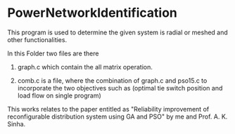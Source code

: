 # PowerNetworkIdentification
This program is used to determine the given system is radial or meshed and other functionalities.


In this Folder two files are there

1) graph.c which contain the all matrix operation.

2) comb.c is a file, where the combination of graph.c and pso15.c to
incorporate the two objectives such as (optimal tie switch position and load flow on single program)

This works relates to the paper entitled as "Reliability improvement of reconfigurable distribution system using GA and PSO" by me and Prof. A. K. Sinha. 
